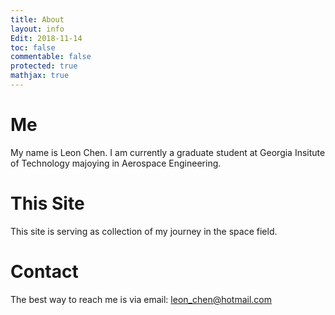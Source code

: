```yaml
---
title: About
layout: info
Edit: 2018-11-14
toc: false
commentable: false
protected: true
mathjax: true
---
```


# Me
My name is Leon Chen. I am currently a graduate student at Georgia Insitute of Technology majoying in Aerospace Engineering.

# This Site
This site is serving as collection of my journey in the space field. 

# Contact

The best way to reach me is via email: leon_chen@hotmail.com
